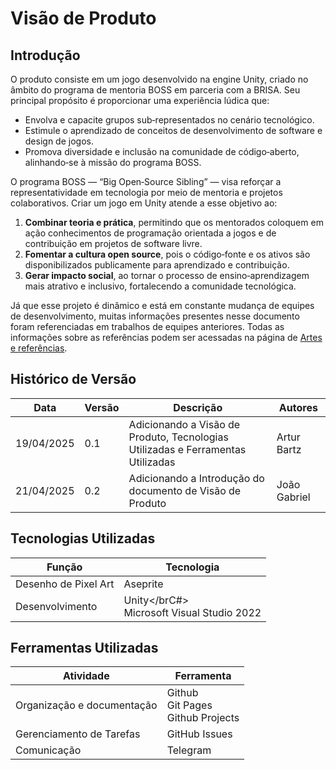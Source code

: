 # Visão de Produto

## Introdução
O produto consiste em um jogo desenvolvido na engine Unity, criado no âmbito do programa de mentoria BOSS em parceria com a BRISA. Seu principal propósito é proporcionar uma experiência lúdica que:
 - Envolva e capacite grupos sub‑representados no cenário tecnológico.
 - Estimule o aprendizado de conceitos de desenvolvimento de software e design de jogos.
 - Promova diversidade e inclusão na comunidade de código‑aberto, alinhando‑se à missão do programa BOSS.

 O programa BOSS — “Big Open‑Source Sibling” — visa reforçar a representatividade em tecnologia por meio de mentoria e projetos colaborativos. Criar um jogo em Unity atende a esse objetivo ao:
 1. **Combinar teoria e prática**, permitindo que os mentorados coloquem em ação conhecimentos de programação orientada a jogos e de contribuição em projetos de software livre.  
 2. **Fomentar a cultura open source**, pois o código‑fonte e os ativos são disponibilizados publicamente para aprendizado e contribuição.  
 3. **Gerar impacto social**, ao tornar o processo de ensino‑aprendizagem mais atrativo e inclusivo, fortalecendo a comunidade tecnológica.

Já que esse projeto é dinâmico e está em constante mudança de equipes de desenvolvimento, muitas informações presentes nesse documento foram referenciadas em trabalhos de equipes anteriores. Todas as informações sobre as referências podem ser acessadas na página de [Artes e referências](references.md).

## Histórico de Versão

|Data|Versão|Descrição|Autores|
|--|--|--|--|
|19/04/2025|0.1|Adicionando a Visão de Produto, Tecnologias Utilizadas e Ferramentas Utilizadas|Artur Bartz|
|21/04/2025|0.2|Adicionando a Introdução do documento de Visão de Produto|João Gabriel|

## Tecnologias Utilizadas

|Função|Tecnologia|
|--|--|
|Desenho de Pixel Art|Aseprite|
|Desenvolvimento|Unity</brC#><br>Microsoft Visual Studio 2022|

## Ferramentas Utilizadas

|Atividade|Ferramenta|
|--|--|
|Organização e documentação|Github<br>Git Pages<br>Github Projects|
|Gerenciamento de Tarefas|GitHub Issues|
|Comunicação|Telegram|